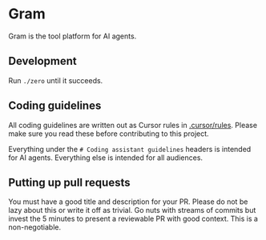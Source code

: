 # Gram

Gram is the tool platform for AI agents.

## Development

Run `./zero` until it succeeds.

## Coding guidelines

All coding guidelines are written out as Cursor rules in [.cursor/rules](.cursor/rules). Please make sure you read these before contributing to this project.

Everything under the `# Coding assistant guidelines` headers is intended for AI agents. Everything else is intended for all audiences.

## Putting up pull requests

You must have a good title and description for your PR. Please do not be lazy about this or write it off as trivial. Go nuts with streams of commits but invest the 5 minutes to present a reviewable PR with good context. This is a non-negotiable.
